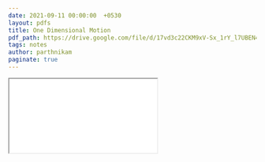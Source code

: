 ```yaml
---
date: 2021-09-11 00:00:00  +0530
layout: pdfs
title: One Dimensional Motion
pdf_path: https://drive.google.com/file/d/17vd3c22CKM9xV-Sx_1rY_l7UBEN4T92P/preview?usp=sharing
tags: notes
author: parthnikam
paginate: true
---
```


<iframe class="embed-pdf" src="{{ page.pdf_path }}#toolbar=0" seamless="seamless" scrolling="no" style="overflow:hidden"></iframe>
